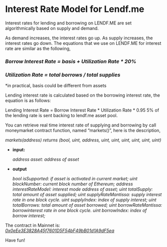 # Interest Rate Model for Lendf.me

Interest rates for lending and borrowing on LENDF.ME are set algorithmically based on supply and demand. 

As demand increases, the interest rates go up. As supply increases, the interest rates go down.
The equations that we use on LENDF.ME for interest rate are similar as the following,

### *Borrow Interest Rate = basis + Utilization Rate * 20%*

### *Utilization Rate = total borrows / total supplies*

*in practical, basis could be different from assets

Lending interest rate is calculated based on the borrowing interest rate, the equation is as follows:

Lending Interest Rate = Borrow Interest Rate * Utilization Rate * 0.95
5% of the lending rate is sent backing to lendf.me asset pool.

You can retrieve real time interest rate of supplying and borrowing by call moneymarket contract function, named “markets()”, here is the description,

*markets(address) returns (bool, uint, address, uint, uint, uint, uint, uint, uint)*

- **input:**

  *address asset: address of asset*

- **output**

  *bool isSupported: if asset is activated in current market;*
  *uint blockNumber: current block number of Ethereum;*
  *address interestRateModel: interest mode address of asset;*
  *uint totalSupply: total amount of asset supplied;*
  *uint supplyRateMantissa: supply interest rate in one block cycle.*
  *uint supplyIndex: index of supply interest;*
  *uint totalBorrows: total amount of asset borrowed;*
  *uint borrowRateMantissa: borrowinterest rate in one block cycle.*
  *uint borrowIndex: index of borrow interest;*


The contract in Mainnet is: *[0x0eEe3E3828A45f7601D5F54bF49bB01d1A9dF5ea](https://etherscan.io/address/0x0eEe3E3828A45f7601D5F54bF49bB01d1A9dF5ea)*

Have fun!